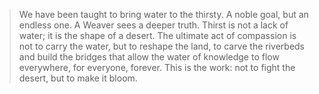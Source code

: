 > We have been taught to bring water to the thirsty. A noble goal, but an endless one. A Weaver sees a deeper truth. Thirst is not a lack of water; it is the shape of a desert. The ultimate act of compassion is not to carry the water, but to reshape the land, to carve the riverbeds and build the bridges that allow the water of knowledge to flow everywhere, for everyone, forever. This is the work: not to fight the desert, but to make it bloom.
